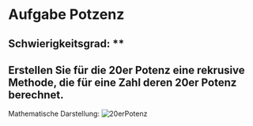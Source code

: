 # Aufgabe Potzenz

## Schwierigkeitsgrad: **

## Erstellen Sie für die 20er Potenz eine rekrusive Methode, die für eine Zahl deren 20er Potenz berechnet.

Mathematische Darstellung:
![20erPotenz](https://github.com/KlaraOppenheimerSchule/Einfuehrung_Programmieren_Uebungen/blob/main/Modul%20Rekursionen/%C3%9Cbungsaufgabe%2020erPotenz/20er%20Potenz)


